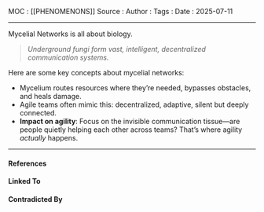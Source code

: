 
MOC : [[PHENOMENONS]]
Source : 
Author : 
Tags : 
Date : 2025-07-11
***
Mycelial Networks is all about biology.

> _Underground fungi form vast, intelligent, decentralized communication systems._

Here are some key concepts about mycelial networks:
- Mycelium routes resources where they’re needed, bypasses obstacles, and heals damage.
- Agile teams often mimic this: decentralized, adaptive, silent but deeply connected.
- **Impact on agility**: Focus on the invisible communication tissue—are people quietly helping each other across teams? That’s where agility _actually_ happens.
***
#### References

#### Linked To

#### Contradicted By